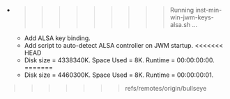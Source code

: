 * >>>>>>>>> Running inst-min-win-jwm-keys-alsa.sh ...
  * Add ALSA key binding.
  * Add script to auto-detect ALSA controller on JWM startup.
<<<<<<< HEAD
  * Disk size = 4338340K. Space Used = 8K. Runtime = 00:00:00:00.
=======
  * Disk size = 4460300K. Space Used = 8K. Runtime = 00:00:00:01.
>>>>>>> refs/remotes/origin/bullseye
